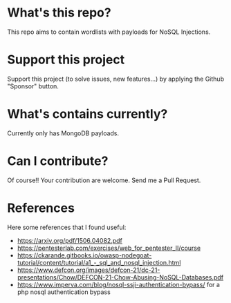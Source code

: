 What's this repo?
=================

This repo aims to contain wordlists with payloads for NoSQL Injections.

Support this project
====================

Support this project (to solve issues, new features...) by applying the Github "Sponsor" button.

What's contains currently?
==========================

Currently only has MongoDB payloads.

Can I contribute?
=================

Of course!! Your contribution are welcome. Send me a Pull Request.

References
==========

Here some references that I found useful:

- https://arxiv.org/pdf/1506.04082.pdf
- https://pentesterlab.com/exercises/web_for_pentester_II/course
- https://ckarande.gitbooks.io/owasp-nodegoat-tutorial/content/tutorial/a1_-_sql_and_nosql_injection.html
- https://www.defcon.org/images/defcon-21/dc-21-presentations/Chow/DEFCON-21-Chow-Abusing-NoSQL-Databases.pdf
- https://www.imperva.com/blog/nosql-ssji-authentication-bypass/ for a php nosql authentication bypass
